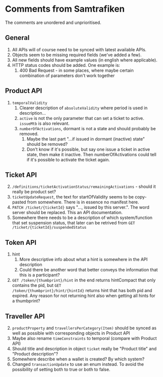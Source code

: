 # Comments from Samtrafiken

The comments are unordered and unprioritised.

## General

1. All APIs will of course need to be synced with latest available APIs.
2. Objects seem to be missing required fields (we've added a few).
3. All new fields should have example values (in english where applicable).
4. HTTP status codes should be added. One example is:
   1. 400 Bad Request - in some places, where maybe certain combination of parameters don't work together

## Product API

1. <code>temporalValidity</code>
   1. Clearer description of <code>absoluteValidity</code> where period is used in description...
   2. <code>active</code> is not the only parameter that can set a ticket to active. <code>issueMtb</code> is also relevant.
   3. <code>numberOfActivations</code>, dormant is not a state and should probably be removed.
      1. Maybe the last part "...if issued in dormant (inactive) state" should be removed?
      2. Don't know if it's possible, but say one issue a ticket in active state, then make it inactive. Then numberOfActivations could tell if it's possible to activate the ticket again.

## Ticket API

2. <code>/definitions/ticketActivationStatus/remainingActivations</code> - should it really be product set?
4. <code>ticketUpdateRequest</code>, the text for startOfValidity seems to be copy-pasted from somewhere. There is in essence no manifest here.
5. <code>PATCH /ticket/{ticketId}</code> says "..., issued by this server.". The word server should be replaced. This an API documentation.
6. Somewhere there needs to be a description of which system/function that set suspension status, that later can be retrived from <code>GET /ticket/{ticketId}/suspendedStatus</code>

## Token API

1. hint
   1. More descriptive info about what a hint is somewhere in the API description
   2. Could there be another word that better conveys the information that this is a participant?
2. <code>GET /token/{thumbprint}/hint</code> in the end returns hintCompact that only contains the pid, but <code>GET /token/{thumbprint}/hint/{hintId}</code> returns hint that has both pid and expired. Any reason for not returning hint also when getting all hints for a thumbprint?
  
## Traveller API

2. <code>productProperty</code> and <code>travellersPerCategory(Item)</code> should be synced as well as possible with corresponding objects in Product API
4. Maybe also rename <code>timeConstraints</code> to temporal (compare with Product API)  
5. Should title and description in object <code>ticket</code> really be "Product title" and "Product description"?
8. Somewhere describe when a wallet is created? By which system?
10. Changed <code>transactionUpdate</code> to use an enum instead. To avoid the possibility of setting both to true or both to false.
